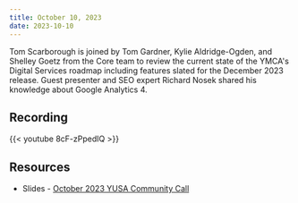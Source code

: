 ```yaml
---
title: October 10, 2023
date: 2023-10-10
---
```


Tom Scarborough is joined by Tom Gardner, Kylie Aldridge-Ogden, and Shelley Goetz from the Core team to review the current state of the YMCA's Digital Services roadmap including features slated for the December 2023 release. Guest presenter and SEO expert Richard Nosek shared his knowledge about Google Analytics 4.

## Recording

{{< youtube 8cF-zPpedIQ >}}

## Resources

- Slides - [October 2023 YUSA Community Call](</monthly-calls/decks/2023-10 YUSA Community Call.pdf>)
